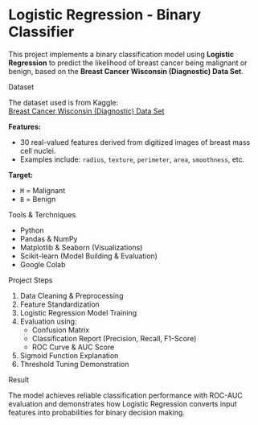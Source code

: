 # Logistic Regression - Binary Classifier

This project implements a binary classification model using **Logistic Regression** to predict the likelihood of breast cancer being malignant or benign, 
based on the **Breast Cancer Wisconsin (Diagnostic) Data Set**.

Dataset

The dataset used is from Kaggle:  
[Breast Cancer Wisconsin (Diagnostic) Data Set](https://www.kaggle.com/datasets/uciml/breast-cancer-wisconsin-data)

**Features:**  
- 30 real-valued features derived from digitized images of breast mass cell nuclei.  
- Examples include: `radius`, `texture`, `perimeter`, `area`, `smoothness`, etc.  

**Target:**  
- `M` = Malignant  
- `B` = Benign
  
Tools & Terchniques

- Python  
- Pandas & NumPy  
- Matplotlib & Seaborn (Visualizations)  
- Scikit-learn (Model Building & Evaluation)  
- Google Colab  


Project Steps
1) Data Cleaning & Preprocessing  
2) Feature Standardization  
3) Logistic Regression Model Training  
4) Evaluation using:  
   - Confusion Matrix  
   - Classification Report (Precision, Recall, F1-Score)  
   - ROC Curve & AUC Score  
5) Sigmoid Function Explanation  
6) Threshold Tuning Demonstration

Result

The model achieves reliable classification performance with ROC-AUC evaluation and demonstrates how Logistic Regression converts input features into probabilities
for binary decision making.



